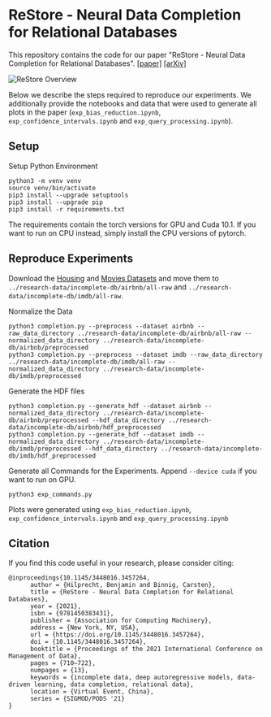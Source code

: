 # ReStore - Neural Data Completion for Relational Databases

This repository contains the code for our paper "ReStore - Neural Data Completion for Relational Databases".
[\[paper\]](https://dl.acm.org/doi/10.1145/3448016.3457264) [\[arXiv\]](https://arxiv.org/abs/2105.12457)

![ReStore Overview](res/restore.png "ReStore Overview")

Below we describe the steps required to reproduce our experiments. We additionally provide the notebooks and data that
were used to generate all plots in the paper (`exp_bias_reduction.ipynb`, `exp_confidence_intervals.ipynb`
and `exp_query_processing.ipynb`).

## Setup

Setup Python Environment

```
python3 -m venv venv
source venv/bin/activate
pip3 install --upgrade setuptools
pip3 install --upgrade pip
pip3 install -r requirements.txt
```

The requirements contain the torch versions for GPU and Cuda 10.1. If you want to run on CPU instead, simply install the
CPU versions of pytorch.

## Reproduce Experiments

Download
the [Housing](https://public.opendatasoft.com/explore/dataset/airbnb-listings/download/?format=csv&timezone=Europe/Berlin&lang=en&use_labels_for_header=true&csv_separator=%3B)
and [Movies Datasets](http://homepages.cwi.nl/~boncz/job/imdb.tgz)
and move them to `../research-data/incomplete-db/airbnb/all-raw` and `../research-data/incomplete-db/imdb/all-raw`.

Normalize the Data

```
python3 completion.py --preprocess --dataset airbnb --raw_data_directory ../research-data/incomplete-db/airbnb/all-raw --normalized_data_directory ../research-data/incomplete-db/airbnb/preprocessed
python3 completion.py --preprocess --dataset imdb --raw_data_directory ../research-data/incomplete-db/imdb/all-raw --normalized_data_directory ../research-data/incomplete-db/imdb/preprocessed
```

Generate the HDF files

```
python3 completion.py --generate_hdf --dataset airbnb --normalized_data_directory ../research-data/incomplete-db/airbnb/preprocessed --hdf_data_directory ../research-data/incomplete-db/airbnb/hdf_preprocessed
python3 completion.py --generate_hdf --dataset imdb --normalized_data_directory ../research-data/incomplete-db/imdb/preprocessed --hdf_data_directory ../research-data/incomplete-db/imdb/hdf_preprocessed
```

Generate all Commands for the Experiments. Append `--device cuda` if you want to run on GPU.

```
python3 exp_commands.py
```

Plots were generated using `exp_bias_reduction.ipynb`, `exp_confidence_intervals.ipynb` and `exp_query_processing.ipynb`

## Citation

If you find this code useful in your research, please consider citing:

```
@inproceedings{10.1145/3448016.3457264,
      author = {Hilprecht, Benjamin and Binnig, Carsten},
      title = {ReStore - Neural Data Completion for Relational Databases},
      year = {2021},
      isbn = {9781450383431},
      publisher = {Association for Computing Machinery},
      address = {New York, NY, USA},
      url = {https://doi.org/10.1145/3448016.3457264},
      doi = {10.1145/3448016.3457264},
      booktitle = {Proceedings of the 2021 International Conference on Management of Data},
      pages = {710–722},
      numpages = {13},
      keywords = {incomplete data, deep autoregressive models, data-driven learning, data completion, relational data},
      location = {Virtual Event, China},
      series = {SIGMOD/PODS '21}
}
```
